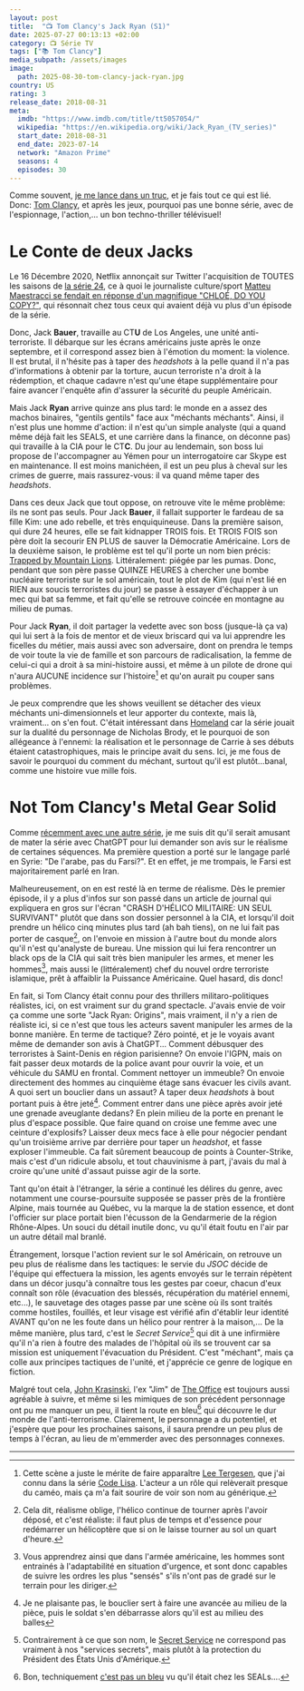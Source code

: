 ```yaml
---
layout: post
title:  "📺 Tom Clancy's Jack Ryan (S1)"
date: 2025-07-27 00:13:13 +02:00
category: 📺 Série TV
tags: ["📚 Tom Clancy"]
media_subpath: /assets/images
image:
  path: 2025-08-30-tom-clancy-jack-ryan.jpg
country: US
rating: 3
release_date: 2018-08-31
meta:
  imdb: "https://www.imdb.com/title/tt5057054/"
  wikipedia: "https://en.wikipedia.org/wiki/Jack_Ryan_(TV_series)"
  start_date: 2018-08-31
  end_date: 2023-07-14
  network: "Amazon Prime"
  seasons: 4
  episodes: 30
---
```


Comme souvent, [je me lance dans un truc](/posts/tom-clancy-rainbow-six-vegas/), et je fais tout ce qui est lié. Donc: [Tom Clancy](/tags/tom-clancy/), et après les jeux, pourquoi pas une bonne série, avec de l'espionnage, l'action,... un bon techno-thriller télévisuel!

# Le Conte de deux Jacks

Le 16 Décembre 2020, Netflix annonçait sur Twitter l'acquisition de TOUTES les saisons de [<i class="fab fa-wikipedia-w"></i> la série 24](https://fr.wikipedia.org/wiki/24_Heures_chrono), ce à quoi le journaliste culture/sport [<i class="fab fa-x-twitter"></i> Matteu Maestracci se fendait en réponse d'un magnifique "CHLOÉ, DO YOU COPY?"](https://x.com/MMaestracci/status/1339209188732514305), qui résonnait chez tous ceux qui avaient déjà vu plus d'un épisode de la série.

Donc, Jack **Bauer**, travaille au CT**U** de Los Angeles, une unité anti-terroriste. Il débarque sur les écrans américains juste après le onze septembre, et il correspond assez bien à l'émotion du moment: la violence. Il est brutal, il n'hésite pas à taper des _headshots_ à la pelle quand il n'a pas d'informations à obtenir par la torture, aucun terroriste n'a droit à la rédemption, et chaque cadavre n'est qu'une étape supplémentaire pour faire avancer l'enquête afin d'assurer la sécurité du peuple Américain.

Mais Jack **Ryan** arrive quinze ans plus tard: le monde en a assez des machos binaires, "gentils gentils" face aux "méchants méchants". Ainsi, il n'est plus une homme d'action: il n'est qu'un simple analyste (qui a quand même déjà fait les SEALS, et une carrière dans la finance, on déconne pas) qui travaille à la CIA pour le CT**C**. Du jour au lendemain, son boss lui propose de l'accompagner au Yémen pour un interrogatoire car Skype est en maintenance. Il est moins manichéen, il est un peu plus à cheval sur les crimes de guerre, mais rassurez-vous: il va quand même taper des _headshots_.

Dans ces deux Jack que tout oppose, on retrouve vite le même problème: ils ne sont pas seuls. Pour Jack **Bauer**, il fallait supporter le fardeau de sa fille Kim: une ado rebelle, et très enquiquineuse. Dans la première saison, qui dure 24 heures, elle se fait kidnapper TROIS fois. Et TROIS FOIS son père doit la secourir EN PLUS de sauver la Démocratie Américaine. Lors de la deuxième saison, le problème est tel qu'il porte un nom bien précis: [Trapped by Mountain Lions](https://tvtropes.org/pmwiki/pmwiki.php/Main/TrappedByMountainLions). Littéralement: piégée par les pumas. Donc, pendant que son père passe QUINZE HEURES à chercher une bombe nucléaire terroriste sur le sol américain, tout le plot de Kim (qui n'est lié en RIEN aux soucis terroristes du jour) se passe à essayer d'échapper à un mec qui bat sa femme, et fait qu'elle se retrouve coincée en montagne au milieu de pumas.

Pour Jack **Ryan**, il doit partager la vedette avec son boss (jusque-là ça va) qui lui sert à la fois de mentor et de vieux briscard qui va lui apprendre les ficelles du métier, mais aussi avec son adversaire, dont on prendra le temps de voir toute la vie de famille et son parcours de radicalisation, la femme de celui-ci qui a droit à sa mini-histoire aussi, et même à un pilote de drone qui n'aura AUCUNE incidence sur l'histoire[^1] et qu'on aurait pu couper sans problèmes.

Je peux comprendre que les shows veuillent se détacher des vieux méchants uni-dimensionnels et leur apporter du contexte, mais là, vraiment... on s'en fout. C'était intéressant dans [<i class="fab fa-wikipedia-w"></i> Homeland](https://fr.wikipedia.org/wiki/Homeland_(s%C3%A9rie_t%C3%A9l%C3%A9vis%C3%A9e)) car la série jouait sur la dualité du personnage de Nicholas Brody, et le pourquoi de son allégeance à l'ennemi: la réalisation et le personnage de Carrie à ses débuts étaient catastrophiques, mais le principe avait du sens. Ici, je me fous de savoir le pourquoi du comment du méchant, surtout qu'il est plutôt...banal, comme une histoire vue mille fois.

# Not Tom Clancy's Metal Gear Solid

Comme [récemment avec une autre série](/posts/coeurs-noirs/), je me suis dit qu'il serait amusant de mater la série avec ChatGPT pour lui demander son avis sur le réalisme de certaines séquences. Ma première question a porté sur le langage parlé en Syrie: "De l'arabe, pas du Farsi?". Et en effet, je me trompais, le Farsi est majoritairement parlé en Iran.

Malheureusement, on en est resté là en terme de réalisme. Dès le premier épisode, il y a plus d'infos sur son passé dans un article de journal qui expliquera en gros sur l'écran "CRASH D'HÉLICO MILITAIRE: UN SEUL SURVIVANT" plutôt que dans son dossier personnel à la CIA, et lorsqu'il doit prendre un hélico cinq minutes plus tard (ah bah tiens), on ne lui fait pas porter de casque[^2], on l'envoie en mission à l'autre bout du monde alors qu'il n'est qu'analyste de bureau. Une mission qui lui fera rencontrer un black ops de la CIA qui sait très bien manipuler les armes, et mener les hommes[^3], mais aussi le (littéralement) chef du nouvel ordre terroriste islamique, prêt à affaiblir la Puissance Américaine. Quel hasard, dis donc!

En fait, si Tom Clancy était connu pour des thrillers militaro-politiques réalistes, ici, on est vraiment sur du grand spectacle. J'avais envie de voir ça comme une sorte "Jack Ryan: Origins", mais vraiment, il n'y a rien de réaliste ici, si ce n'est que tous les acteurs savent manipuler les armes de la bonne manière. En terme de tactique? Zéro pointé, et je le voyais avant même de demander son avis à ChatGPT... Comment débusquer des terroristes à Saint-Denis en région parisienne? On envoie l'IGPN, mais on fait passer deux motards de la police avant pour ouvrir la voie, et un véhicule du SAMU en frontal. Comment nettoyer un immeuble? On envoie directement des hommes au cinquième étage sans évacuer les civils avant. A quoi sert un bouclier dans un assaut? A taper deux _headshots_ à bout portant puis à être jeté[^4]. Comment entrer dans une pièce après avoir jeté une grenade aveuglante dedans? En plein milieu de la porte en prenant le plus d'espace possible. Que faire quand on croise une femme avec une ceinture d'explosifs? Laisser deux mecs face à elle pour négocier pendant qu'un troisième arrive par derrière pour taper un _headshot_, et fasse exploser l'immeuble. Ca fait sûrement beaucoup de points à Counter-Strike, mais c'est d'un ridicule absolu, et tout chauvinisme à part, j'avais du mal à croire qu'une unité d'assaut puisse agir de la sorte.

Tant qu'on était à l'étranger, la série a continué les délires du genre, avec notamment une course-poursuite supposée se passer près de la frontière Alpine, mais tournée au Québec, vu la marque la de station essence, et dont l'officier sur place portait bien l'écusson de la Gendarmerie de la région Rhône-Alpes. Un souci du détail inutile donc, vu qu'il était foutu en l'air par un autre détail mal branlé.

Étrangement, lorsque l'action revient sur le sol Américain, on retrouve un peu plus de réalisme dans les tactiques: le servie du _JSOC_ décide de l'équipe qui effectuera la mission, les agents envoyés sur le terrain répètent dans un décor jusqu'à connaître tous les gestes par coeur, chacun d'eux connaît son rôle (évacuation des blessés, récupération du matériel ennemi, etc...), le sauvetage des otages passe par une scène où ils sont traités comme hostiles, fouillés, et leur visage est vérifié afin d'établir leur identité AVANT qu'on ne les foute dans un hélico pour rentrer à la maison,... De la même manière, plus tard, c'est le _Secret Service_[^5] qui dit à une infirmière qu'il n'a rien à foutre des malades de l'hôpital où ils se trouvent car sa mission est uniquement l'évacuation du Président. C'est "méchant", mais ça colle aux principes tactiques de l'unité, et j'apprécie ce genre de logique en fiction.

Malgré tout cela, [<i class="fab fa-wikipedia-w"></i> John Krasinski](https://fr.wikipedia.org/wiki/John_Krasinski), l'ex "Jim" de [<i class="fab fa-wikipedia-w"></i> The Office](https://fr.wikipedia.org/wiki/The_Office_(s%C3%A9rie_t%C3%A9l%C3%A9vis%C3%A9e,_2005)) est toujours aussi agréable à suivre, et même si les mimiques de son précédent personnage ont pu me manquer un peu, il tient la route en bleu[^6] qui découvre le dur monde de l'anti-terrorisme. Clairement, le personnage a du potentiel, et j'espère que pour les prochaines saisons, il saura prendre un peu plus de temps à l'écran, au lieu de m'emmerder avec des personnages connexes.

***
[^1]: Cette scène a juste le mérite de faire apparaître [<i class="fab fa-wikipedia-w"></i> Lee Tergesen](https://fr.wikipedia.org/wiki/Lee_Tergesen), que j'ai connu dans la série [<i class="fab fa-wikipedia-w"></i> Code Lisa](https://fr.wikipedia.org/wiki/Code_Lisa). L'acteur a un rôle qui relèverait presque du caméo, mais ça m'a fait sourire de voir son nom au générique.
[^2]: Cela dit, réalisme oblige, l'hélico continue de tourner après l'avoir déposé, et c'est réaliste: il faut plus de temps et d'essence pour redémarrer un hélicoptère que si on le laisse tourner au sol un quart d'heure.
[^3]: Vous apprendrez ainsi que dans l'armée américaine, les hommes sont entrainés à l'adaptabilité en situation d'urgence, et sont donc capables de suivre les ordres les plus "sensés" s'ils n'ont pas de gradé sur le terrain pour les diriger.
[^4]: Je ne plaisante pas, le bouclier sert à faire une avancée au milieu de la pièce, puis le soldat s'en débarrasse alors qu'il est au milieu des balles
[^5]: Contrairement à ce que son nom, le [<i class="fab fa-wikipedia-w"></i> Secret Service](https://fr.wikipedia.org/wiki/United_States_Secret_Service) ne correspond pas vraiment à nos "services secrets", mais plutôt à la protection du Président des États Unis d'Amérique.
[^6]: Bon, techniquement [<i class="fab fa-youtube"></i> c'est pas un bleu](https://www.youtube.com/watch?v=8TCS3H67XBQ) vu qu'il était chez les SEALs....
